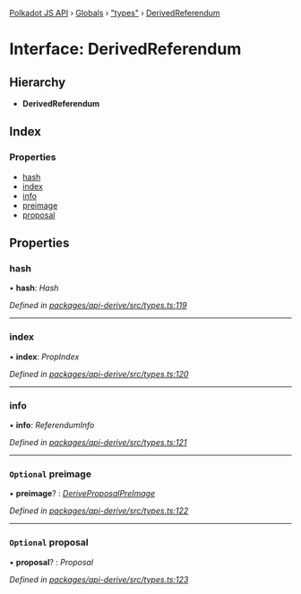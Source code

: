 [Polkadot JS API](../README.md) › [Globals](../globals.md) › ["types"](../modules/_types_.md) › [DerivedReferendum](_types_.derivedreferendum.md)

# Interface: DerivedReferendum

## Hierarchy

* **DerivedReferendum**

## Index

### Properties

* [hash](_types_.derivedreferendum.md#hash)
* [index](_types_.derivedreferendum.md#index)
* [info](_types_.derivedreferendum.md#info)
* [preimage](_types_.derivedreferendum.md#optional-preimage)
* [proposal](_types_.derivedreferendum.md#optional-proposal)

## Properties

###  hash

• **hash**: *Hash*

*Defined in [packages/api-derive/src/types.ts:119](https://github.com/polkadot-js/api/blob/9196ce85a/packages/api-derive/src/types.ts#L119)*

___

###  index

• **index**: *PropIndex*

*Defined in [packages/api-derive/src/types.ts:120](https://github.com/polkadot-js/api/blob/9196ce85a/packages/api-derive/src/types.ts#L120)*

___

###  info

• **info**: *ReferendumInfo*

*Defined in [packages/api-derive/src/types.ts:121](https://github.com/polkadot-js/api/blob/9196ce85a/packages/api-derive/src/types.ts#L121)*

___

### `Optional` preimage

• **preimage**? : *[DeriveProposalPreImage](_types_.deriveproposalpreimage.md)*

*Defined in [packages/api-derive/src/types.ts:122](https://github.com/polkadot-js/api/blob/9196ce85a/packages/api-derive/src/types.ts#L122)*

___

### `Optional` proposal

• **proposal**? : *Proposal*

*Defined in [packages/api-derive/src/types.ts:123](https://github.com/polkadot-js/api/blob/9196ce85a/packages/api-derive/src/types.ts#L123)*

